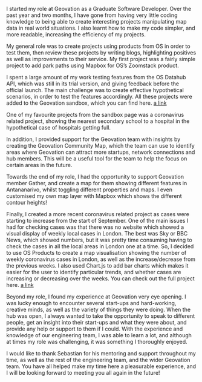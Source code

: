 
I started my role at Geovation as a Graduate Software Developer. Over the past year and two months, I have gone from having very little coding knowledge to being able to create interesting projects manipulating map data in real world situations. I also learnt how to make my code simpler, and more readable, increasing the efficiency of my projects.



My general role was to create projects using products from OS in order to test them, then review these projects by writing blogs, highlighting positives as well as improvements to their service. My first project was a fairly simple project to add park paths using Mapbox for OS’s Zoomstack product.

I spent a large amount of my work testing features from the OS Datahub API, which was still in its trial version, and giving feedback before the official launch. The main challenge was to create effective hypothetical scenarios, in order to test the features accordingly. All these projects were added to the Geovation sandbox, which you can find here. [a link](https://geovation.github.io/sandbox/)

One of my favourite projects from the sandbox page was a coronavirus related project, showing the nearest secondary school to a hospital in the hypothetical case of hospitals getting full.



In addition, I provided support for the Geovation team with insights by creating the Geovation Community Map, which the team can use to identify areas where Geovation can attract more startups, network connections and hub members. This will be a useful tool for the team to help the focus on certain areas in the future.



Towards the end of my role, I had the opportunity to support Geovation member Gather, and create a map for them showing different features in Antananarivo, whilst toggling different properties and maps. I even customised my own map layer with Mapbox which shows the different contour heights!



Finally, I created a more recent coronavirus related project as cases were starting to increase from the start of September. One of the main issues I had for checking cases was that there was no website which showed a visual display of weekly local cases in London. The best was Sky or BBC News, which showed numbers, but it was pretty time consuming having to check the cases in all the local areas in London one at a time. So, I decided to use OS Products to create a map visualisation showing the number of weekly coronavirus cases in London, as well as the increase/decrease from the previous weeks. I also used Chart.js to add bar charts which makes it easier for the user to identify particular trends, and whether cases are increasing or decreasing over the weeks. You can check out the full project here. [a link](https://jrajak10.github.io/london_coronavirus_cases/)



Beyond my role, I found my experience at Geovation very eye opening. I was lucky enough to encounter several start-ups and hard-working, creative minds, as well as the variety of things they were doing. When the hub was open, I always wanted to take the opportunity to speak to different people, get an insight into their start-ups and what they were about, and provide any help or support to them if I could. With the experience and knowledge of our engineering team, I was able to learn a lot, and although at times my role was challenging, it was something I thoroughly enjoyed.

I would like to thank Sebastian for his mentoring and support throughout my time, as well as the rest of the engineering team, and the wider Geovation team. You have all helped make my time here a pleasurable experience, and I will be looking forward to meeting you all again in the future!

